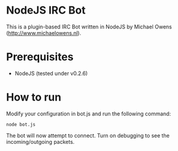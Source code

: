 NodeJS IRC Bot
==============
This is a plugin-based IRC Bot written in NodeJS by Michael Owens (http://www.michaelowens.nl).

Prerequisites
=============
* NodeJS (tested under v0.2.6)

How to run
==========
Modify your configuration in bot.js and run the following command:

    node bot.js

The bot will now attempt to connect. Turn on debugging to see the incoming/outgoing packets.